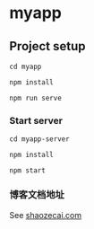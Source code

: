 # myapp

## Project setup
```
cd myapp

npm install

npm run serve
```

### Start server
```
cd myapp-server

npm install

npm start
```


### 博客文档地址
See [shaozecai.com](http://shaozecai.com/2019/08/13/vue%E7%9A%84jwt%E8%AE%A4%E8%AF%81/)
